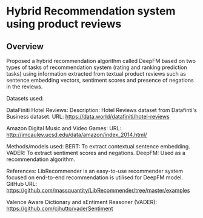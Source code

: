 # Hybrid Recommendation system using product reviews

## Overview
Proposed a hybrid recommendation algorithm  called DeepFM based on two types of tasks of recommendation system (rating and ranking prediction tasks) using information extracted from textual product reviews such as sentence embedding vectors, sentiment scores and presence of negations in the reviews.

Datasets used: <br />

DataFiniti Hotel Reviews: 
Description: Hotel Reviews dataset from Datafinti's Business dataset.
URL: https://data.world/datafiniti/hotel-reviews

Amazon Digital Music and Video Games: 
URL: http://jmcauley.ucsd.edu/data/amazon/index_2014.html/


Methods/models used:
BERT: To extract contextual sentence embedding.
VADER: To extract sentiment scores and negations.
DeepFM: Used as a recommendation algorithm.

References:
LibRecommender is an easy-to-use recommender system focused on end-to-end recommendation is utilised for DeepFM model.
GitHub URL: https://github.com/massquantity/LibRecommender/tree/master/examples

Valence Aware Dictionary and sEntiment Reasoner (VADER):
https://github.com/cjhutto/vaderSentiment

